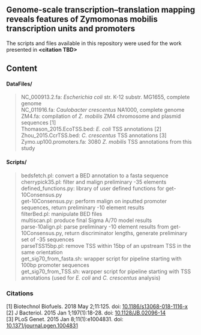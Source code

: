 ## Genome-scale transcription–translation mapping reveals features of Zymomonas mobilis transcription units and promoters

The scripts and files available in this repository were used for the work presented in
**\<citation TBD\>**

## Content

#### DataFiles/
>NC_000913.2.fa: _Escherichia coli_ str. K-12 substr. MG1655, complete genome     
>NC_011916.fa: *Caulobacter crescentus* NA1000, complete genome      
>ZM4.fa: compilation of *Z. mobilis* ZM4 chromosome and plasmid sequences [1]    
>Thomason_2015.EcoTSS.bed: *E. coli* TSS annotations [2]   
>Zhou_2015.CcrTSS.bed: *C. crescentus* TSS annotations [3]     
>Zymo.up100.promoters.fa: 3080 *Z. mobilis* TSS annotations from this study 

#### Scripts/
>bedsfetch.pl: convert a BED annotation to a fasta sequence   
>cherrypick35.pl: filter and malign preliminary -35 elements    
>defined_functions.py: library of user defined functions for get-10Consensus.py      
>get-10Consensus.py: perform malign on inputted promoter sequences, return preliminary -10 element results      
>filterBed.pl: manipulate BED files   
>multiscan.pl: produce final Sigma A/70 model results    
>parse-10align.pl: parse preliminary -10 element results from get-10Consensus.py, return discriminator lengths, generate preliminary set of -35 sequences     
>parseTSS15bp.pl: remove TSS within 15bp of an upstream TSS in the same orientation     
>get_sig70_from_fasta.sh: wrapper script for pipeline starting with 100bp promoter sequences    
>get_sig70_from_TSS.sh: warpper script for pipeline starting with TSS annotations (used for *E. coli* and *C. crescentus* analysis)

### Citations
[1] Biotechnol Biofuels. 2018 May 2;11:125. doi:
[10.1186/s13068-018-1116-x](https://biotechnologyforbiofuels.biomedcentral.com/articles/10.1186/s13068-018-1116-x)   
[2] J Bacteriol. 2015 Jan 1;197(1):18-28. doi: [10.1128/JB.02096-14](https://doi.org/10.1128/JB.02096-14)  
[3] PLoS Genet. 2015 Jan 8;11(1):e1004831. doi: [10.1371/journal.pgen.1004831](https://doi.org/10.1371/journal.pgen.1004831)   
